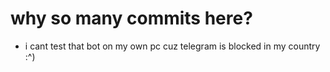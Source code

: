 # why so many commits here?
- i cant test that bot on my own pc cuz telegram is blocked in my country :^)
